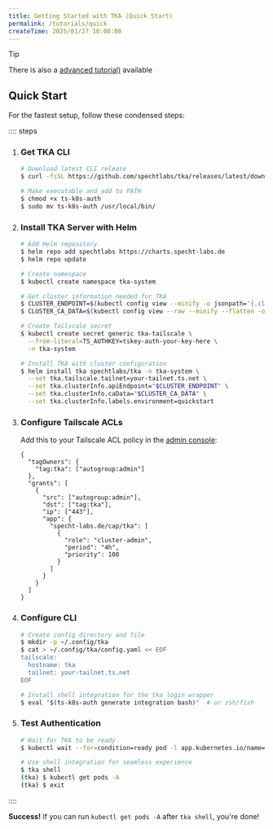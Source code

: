 ```yaml
---
title: Getting Started with TKA (Quick Start)
permalink: /tutorials/quick
createTime: 2025/01/27 10:00:00
---
```


> [!TIP]
> There is also a [advanced tutorial)](./comprehensive.md) available

<!-- @include: prerequisites.md -->

## Quick Start

For the fastest setup, follow these condensed steps:

:::: steps

1. ### Get TKA CLI

   <!-- markdownlint-disable MD033 -->
   <Terminal title="Download and install TKA CLI">

   ```bash
   # Download latest CLI release
   $ curl -fsSL https://github.com/spechtlabs/tka/releases/latest/download/ts-k8s-auth-linux-amd64 -o ts-k8s-auth

   # Make executable and add to PATH
   $ chmod +x ts-k8s-auth
   $ sudo mv ts-k8s-auth /usr/local/bin/
   ```

   </Terminal>
   <!-- markdownlint-enable MD033 -->

2. ### Install TKA Server with Helm

   <!-- markdownlint-disable MD033 -->
   <Terminal title="Install TKA Server with Helm">

   ```bash
   # Add Helm repository
   $ helm repo add spechtlabs https://charts.specht-labs.de
   $ helm repo update

   # Create namespace
   $ kubectl create namespace tka-system

   # Get cluster information needed for TKA
   $ CLUSTER_ENDPOINT=$(kubectl config view --minify -o jsonpath='{.clusters[0].cluster.server}')
   $ CLUSTER_CA_DATA=$(kubectl config view --raw --minify --flatten -o jsonpath='{.clusters[].cluster.certificate-authority-data}')

   # Create Tailscale secret
   $ kubectl create secret generic tka-tailscale \
     --from-literal=TS_AUTHKEY=tskey-auth-your-key-here \
     -n tka-system

   # Install TKA with cluster configuration
   $ helm install tka spechtlabs/tka -n tka-system \
     --set tka.tailscale.tailnet=your-tailnet.ts.net \
     --set tka.clusterInfo.apiEndpoint="$CLUSTER_ENDPOINT" \
     --set tka.clusterInfo.caData="$CLUSTER_CA_DATA" \
     --set tka.clusterInfo.labels.environment=quickstart
   ```

   </Terminal>
   <!-- markdownlint-enable MD033 -->

3. ### Configure Tailscale ACLs

   Add this to your Tailscale ACL policy in the [admin console](https://login.tailscale.com/admin/acls):

   ```jsonc
   {
     "tagOwners": {
       "tag:tka": ["autogroup:admin"]
     },
     "grants": [
       {
         "src": ["autogroup:admin"],
         "dst": ["tag:tka"],
         "ip": ["443"],
         "app": {
           "specht-labs.de/cap/tka": [
             {
               "role": "cluster-admin",
               "period": "4h",
               "priority": 100
             }
           ]
         }
       }
     ]
   }
   ```

4. ### Configure CLI

   <!-- markdownlint-disable MD033 -->
   <Terminal title="Configure TKA CLI">

   ```bash
   # Create config directory and file
   $ mkdir -p ~/.config/tka
   $ cat > ~/.config/tka/config.yaml << EOF
   tailscale:
     hostname: tka
     tailnet: your-tailnet.ts.net
   EOF

   # Install shell integration for the tka login wrapper
   $ eval "$(ts-k8s-auth generate integration bash)"  # or zsh/fish
   ```

   </Terminal>
   <!-- markdownlint-enable MD033 -->

5. ### Test Authentication

   <!-- markdownlint-disable MD033 -->
   <Terminal title="Test authentication">

   ```bash
   # Wait for TKA to be ready
   $ kubectl wait --for=condition=ready pod -l app.kubernetes.io/name=tka -n tka-system

   # Use shell integration for seamless experience
   $ tka shell
   (tka) $ kubectl get pods -A
   (tka) $ exit
   ```

   </Terminal>
   <!-- markdownlint-enable MD033 -->

::::

**Success!** If you can run `kubectl get pods -A` after `tka shell`, you're done!

<!-- @include: troubleshooting_and_next_steps.md -->
